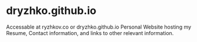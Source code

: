# dryzhko.github.io

Accessable at ryzhkov.co or dryzhko.github.io
Personal Website hosting my Resume, Contact information, and links to other relevant information.
